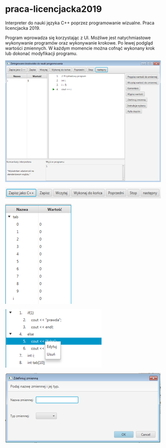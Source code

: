 # praca-licencjacka2019
Interpreter do nauki języka C++ poprzez programowanie wizualne. Praca licencjacka 2019.

Program wprowadza się korzystając z UI. Możliwe jest natychmiastowe wykonywanie programów oraz wykonywanie krokowe. Po lewej podgląd wartości zmiennych. W każdym momencie można cofnąć wykonany krok lub dokonać modyfikacji programu.


![lic](ui.png)

![lic](topbuttons.png)

![lic](zmienne.png)

![lic](context.png)

![lic](dialog.png)
